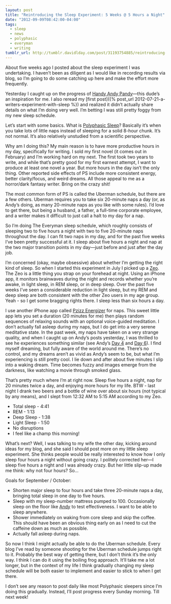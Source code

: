 ```yaml
---
layout: post
title: "Reintroducing the Sleep Experiment: 5 Weeks @ 5 Hours a Night"
date: "2012-09-09T08:42:00-04:00"
tags:
  - sleep
  - news
  - polyphasic
  - everyman
  - writing
tumblr_url: http://tumblr.davidlday.com/post/31193754885/reintroducing-the-sleep-experiment-5-weeks-5
---
```


About five weeks ago I posted about the sleep experiment I was undertaking. I
haven’t been as diligent as I would like in recording results via blog, so I’m
going to do some catching up here and make the effort more frequently.

Yesterday I caught up on the progress of
[Handy Andy Pandy](http://handyandypandy.com/polyphasic-sleep/)—this dude’s an
inspiration for me. I also reread my [first
post]({% post_url 2012-07-21-a-writers-experiment-with-sleep %}) and realized it
didn’t actually share details on what I’m doing very well. I’m betting I was
still pretty foggy from my new sleep schedule.

Let’s start with some basics. What is
[Polyphasic Sleep](http://en.wikipedia.org/wiki/Polyphasic_sleep)? Basically
it’s when you take lots of little naps instead of sleeping for a solid 8-hour
chunk. It’s not normal. It’s also relatively unstudied from a scientific
perspective.

Why am I doing this? My main reason is to have more productive hours in my day,
specifically for writing. I sold my first novel (it comes out in February) and
I’m working hard on my next. The first took two years to write, and while that’s
pretty good for my first earnest attempt, I want to produce at least one novel a
year. But more hours in the day isn’t the only thing. Other reported side
effects of PS include more consistent energy, better clarity/focus, and weird
dreams. All those appeal to me as a horror/dark fantasy writer. Bring on the
crazy shit!

The most common form of PS is called the Uberman schedule, but there are a few
others. Uberman requires you to take six 20-minute naps a day (or, as Andy’s
doing, as many 20-minute naps as you like with some rules). I’d love to get
there, but being a husband, a father, a full-time corporate employee, and a
writer makes it difficult to just call a halt to my day for a nap.

So I’m doing The Everyman sleep schedule, which roughly consists of sleeping two
to five hours a night with two to five 20-minute naps throughout the day. I can
fit two naps in my day, and for the past five weeks I’ve been pretty successful
at it. I sleep about five hours a night and nap at the two major transition
points in my day—just before and just after the day job.

I’m concerned (okay, maybe obsessive) about whether I’m getting the right kind
of sleep. So when I started this experiment in July I picked up a
[Zeo](http://www.myzeo.com/sleep/). The Zeo is a little thing you strap on your
forehead at night. Using an iPhone app, it monitors brainwaves during the night
and records whether you’re awake, in light sleep, in REM sleep, or in deep
sleep. Over the past five weeks I’ve seen a considerable reduction in light
sleep, but my REM and deep sleep are both consistent with the other Zeo users in
my age group. Yeah - so I get some bragging rights there. I sleep less than six
hours a day.

I use another iPhone app called
[Pzizz Energizer](http://itunes.apple.com/us/app/pzizz-energizer/id326427471?mt=8)
for naps. This sweet little app lets you set a duration (20 minutes for me) then
plays random sequences of relaxing sounds with an optional voice-guided
meditation. I don’t actually fall asleep during my naps, but I do get into a
very serene meditative state. In the past week, my naps have taken on a very
strange quality, and when I caught up on Andy’s posts yesterday, I was thrilled
to see he experiences something similar (see Andy’s
[Day 4](http://handyandypandy.com/polyphasic-sleep-day4) and
[Day 6](http://handyandypandy.com/polyphasic-sleep-day6)). I find myself
dreaming, but fully aware of the world around me. There’s no control, and my
dreams aren’t as vivid as Andy’s seem to be, but what I’m experiencing is still
pretty cool. I lie down and after about five minutes I slip into a waking dream.
Time becomes fuzzy and images emerge from the darkness, like watching a movie
through smoked glass.

That’s pretty much where I’m at right now. Sleep five hours a night, nap for 20
minutes twice a day, and enjoying more hours for my life. BTW - last night I
drank two beers and a bottle of wine over about six hours (not typical by any
means), and I slept from 12:32 AM to 5:15 AM according to my Zeo.

- Total sleep - 4:41
- REM - 1:13
- Deep Sleep - 1:38
- Light Sleep - 1:50
- No disruptions
- I feel like a champ this morning!

What’s next? Well, I was talking to my wife the other day, kicking around ideas
for my blog, and she said I should post more on my little sleep experiment. She
thinks people would be really interested to know how I only sleep four hours a
night without going crazy. I politely corrected her—I sleep five hours a night
and I was already crazy. But her little slip-up made me think: why not four
hours? So…

Goals for September / October:

- Shorten major sleep to four hours and take three 20-minute naps a day,
  bringing total sleep in one day to five hours.
- Sleep with my sleep-number mattress pumped to 100. Occasionally sleep on the
  floor like [Andy](http://handyandypandy.com/polyphasic-sleep-day12/) to test
  effectiveness. I want to be able to sleep anywhere.
- Shower immediately on waking from core sleep and skip the coffee. This should
  have been an obvious thing early on as I need to cut the caffeine down as much
  as possible.
- Actually fall asleep during naps.

So now I think I might actually be able to do the Uberman schedule. Every blog
I’ve read by someone shooting for the Uberman schedule jumps right to it.
Probably the best way of getting there, but I don’t think it’s the only way. I
think I can do it using the boiling frog approach. It’ll take me a lot longer,
but in the context of my life I think gradually changing my sleep schedule will
be both easier to implement and easier to stick to when I get there.

I don’t see any reason to post daily like most Polyphasic sleepers since I’m
doing this gradually. Instead, I’ll post progress every Sunday morning. Till
next week!
